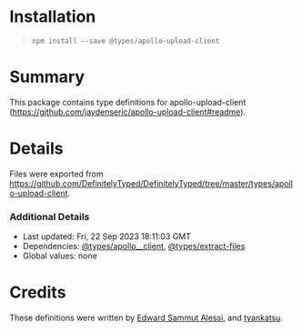 # Installation
> `npm install --save @types/apollo-upload-client`

# Summary
This package contains type definitions for apollo-upload-client (https://github.com/jaydenseric/apollo-upload-client#readme).

# Details
Files were exported from https://github.com/DefinitelyTyped/DefinitelyTyped/tree/master/types/apollo-upload-client.

### Additional Details
 * Last updated: Fri, 22 Sep 2023 18:11:03 GMT
 * Dependencies: [@types/apollo__client](https://npmjs.com/package/@types/apollo__client), [@types/extract-files](https://npmjs.com/package/@types/extract-files)
 * Global values: none

# Credits
These definitions were written by [Edward Sammut Alessi](https://github.com/Slessi), and [tyankatsu](https://github.com/tyankatsu0105).
